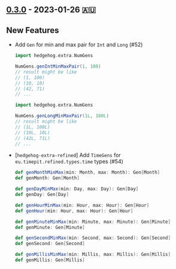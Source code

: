 ## [0.3.0](https://github.com/Kevin-Lee/scala-hedgehog-extra/issues?utf8=%E2%9C%93&q=is%3Aissue+is%3Aclosed+-label%3Ainvalid+milestone%3Amilestone3) - 2023-01-26 🇦🇺

## New Features
* Add `Gen` for min and max pair for `Int` and `Long` (#52)
  ```scala
  import hedgehog.extra.NumGens
  
  NumGens.genIntMinMaxPair(1, 100)
  // result might be like
  // (1, 100)
  // (10, 10)
  // (42, 71)
  // ...
  ```
  ```scala
  import hedgehog.extra.NumGens
  
  NumGens.genLongMinMaxPair(1L, 100L)
  // result might be like
  // (1L, 100L)
  // (10L, 10L)
  // (42L, 71L)
  // ...
  ```
* [`hedgehog-extra-refined`] Add `TimeGens` for `eu.timepit.refined.types.time` types (#54)
  ```scala
  def genMonthMinMax(min: Month, max: Month): Gen[Month]
  def genMonth: Gen[Month]
  
  def genDayMinMax(min: Day, max: Day): Gen[Day]
  def genDay: Gen[Day]
  
  def genHourMinMax(min: Hour, max: Hour): Gen[Hour]
  def genHour(min: Hour, max: Hour): Gen[Hour]
  
  def genMinuteMinMax(min: Minute, max: Minute): Gen[Minute]
  def genMinute: Gen[Minute]
  
  def genSecondMinMax(min: Second, max: Second): Gen[Second]
  def genSecond: Gen[Second]
  
  def genMillisMinMax(min: Millis, max: Millis): Gen[Millis]
  def genMillis: Gen[Millis]
  ```
